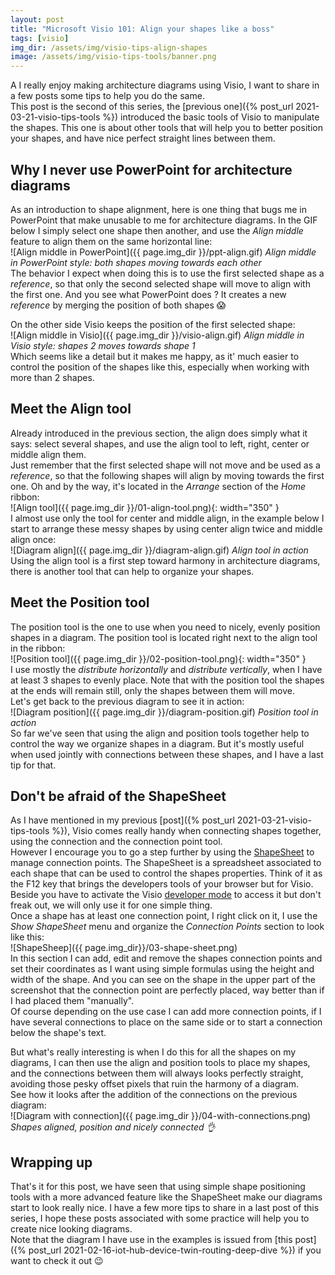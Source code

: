 ```yaml
---
layout: post
title: "Microsoft Visio 101: Align your shapes like a boss"
tags: [visio]
img_dir: /assets/img/visio-tips-align-shapes
image: /assets/img/visio-tips-tools/banner.png
---
```


A I really enjoy making architecture diagrams using Visio, I want to share in a few posts some tips to help you do the same.  
This post is the second of this series, the [previous one]({% post_url 2021-03-21-visio-tips-tools %}) introduced the basic tools of Visio to manipulate the shapes. 
This one is about other tools that will help you to better position your shapes, and have nice perfect straight lines between them.


## Why I never use PowerPoint for architecture diagrams

As an introduction to shape alignment, here is one thing that bugs me in PowerPoint that make unusable to me for architecture diagrams. In the GIF below I simply select one shape then another, and use the *Align middle* feature to align them on the same horizontal line:  
![Align middle in PowerPoint]({{ page.img_dir }}/ppt-align.gif)
_Align middle in PowerPoint style: both shapes moving towards each other_  
The behavior I expect when doing this is to use the first selected shape as a *reference*, so that only the second selected shape will move to align with the first one. And you see what PowerPoint does ? It creates a new *reference* by merging the position of both shapes 😱  

On the other side Visio keeps the position of the first selected shape:  
![Align middle in Visio]({{ page.img_dir }}/visio-align.gif)
_Align middle in Visio style: shapes 2 moves towards shape 1_  
Which seems like a detail but it makes me happy, as it' much easier to control the position of the shapes like this, especially when working with more than 2 shapes.


## Meet the Align tool

Already introduced in the previous section, the align does simply what it says: select several shapes, and use the align tool to left, right, center or middle align them.  
Just remember that the first selected shape will not move and be used as a *reference*, so that the following shapes will align by moving towards the first one. Oh and by the way, it's located in the *Arrange* section of the *Home* ribbon:  
![Align tool]({{ page.img_dir }}/01-align-tool.png){: width="350" }  
I almost use only the tool for center and middle align, in the example below I start to arrange these messy shapes by using center align twice and middle align once:  
![Diagram align]({{ page.img_dir }}/diagram-align.gif)
_Align tool in action_  
Using the align tool is a first step toward harmony in architecture diagrams, there is another tool that can help to organize your shapes.


## Meet the Position tool

The position tool is the one to use when you need to nicely, evenly position shapes in a diagram. The position tool is located right next to the align tool in the ribbon:  
![Position tool]({{ page.img_dir }}/02-position-tool.png){: width="350" }  
I use mostly the *distribute horizontally* and *distribute vertically*, when I have at least 3 shapes to evenly place. Note that with the position tool the shapes at the ends will remain still, only the shapes between them will move.  
Let's get back to the previous diagram to see it in action:  
![Diagram position]({{ page.img_dir }}/diagram-position.gif)
_Position tool in action_  
So far we've seen that using the align and position tools together help to control the way we organize shapes in a diagram. But it's mostly useful when used jointly with connections between these shapes, and I have a last tip for that.


## Don't be afraid of the ShapeSheet

As I have mentioned in my previous [post]({% post_url 2021-03-21-visio-tips-tools %}), Visio comes really handy when connecting shapes together, using the connection and the connection point tool.  
However I encourage you to go a step further by using the [ShapeSheet](https://docs.microsoft.com/en-us/office/client-developer/visio/about-the-shapesheet-spreadsheet) to manage connection points. The ShapeSheet is a spreadsheet associated to each shape that can be used to control the shapes properties. Think of it as the F12 key that brings the developers tools of your browser but for Visio.  
Beside you have to activate the Visio [developer mode](https://docs.microsoft.com/en-us/office/vba/visio/how-to/run-visio-in-developer-mode) to access it but don't freak out, we will only use it for one simple thing.  
Once a shape has at least one connection point, I right click on it, I use the *Show ShapeSheet* menu and organize the *Connection Points* section to look like this:  
![ShapeSheep]({{ page.img_dir}}/03-shape-sheet.png)  
In this section I can add, edit and remove the shapes connection points and set their coordinates as I want using simple formulas using the height and width of the shape. And you can see on the shape in the upper part of the screenshot that the connection point are perfectly placed, way better than if I had placed them "manually".  
Of course depending on the use case I can add more connection points, if I have several connections to place on the same side or to start a connection below the shape's text.  

But what's really interesting is when I do this for all the shapes on my diagrams, I can then use the align and position tools to place my shapes, and the connections between them will always looks perfectly straight, avoiding those pesky offset pixels that ruin the harmony of a diagram.  
See how it looks after the addition of the connections on the previous diagram:  
![Diagram with connection]({{ page.img_dir }}/04-with-connections.png)
_Shapes aligned, position and nicely connected 👌_  


## Wrapping up

That's it for this post, we have seen that using simple shape positioning tools with a more advanced feature like the ShapeSheet make our diagrams start to look really nice. I have a few more tips to share in a last post of this series, I hope these posts associated with some practice will help you to create nice looking diagrams.  
Note that the diagram I have use in the examples is issued from [this post]({% post_url 2021-02-16-iot-hub-device-twin-routing-deep-dive %}) if you want to check it out 😉